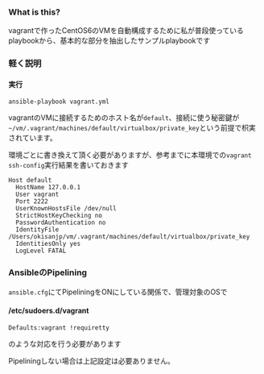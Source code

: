 ### What is this?

vagrantで作ったCentOS6のVMを自動構成するために私が普段使っているplaybookから、基本的な部分を抽出したサンプルplaybookです

### 軽く説明

#### 実行

```
ansible-playbook vagrant.yml
```

vagrantのVMに接続するためのホスト名が`default`、接続に使う秘密鍵が`~/vm/.vagrant/machines/default/virtualbox/private_key`という前提で枳実されています。

環境ごとに書き換えて頂く必要がありますが、参考までに本環境での`vagrant ssh-config`実行結果を書いておきます

```
Host default
  HostName 127.0.0.1
  User vagrant
  Port 2222
  UserKnownHostsFile /dev/null
  StrictHostKeyChecking no
  PasswordAuthentication no
  IdentityFile /Users/okisanjp/vm/.vagrant/machines/default/virtualbox/private_key
  IdentitiesOnly yes
  LogLevel FATAL
```


### AnsibleのPipelining

`ansible.cfg`にてPipeliningをONにしている関係で、管理対象のOSで

#### /etc/sudoers.d/vagrant
```
Defaults:vagrant !requiretty
```

のような対応を行う必要があります

Pipeliningしない場合は上記設定は必要ありません。
